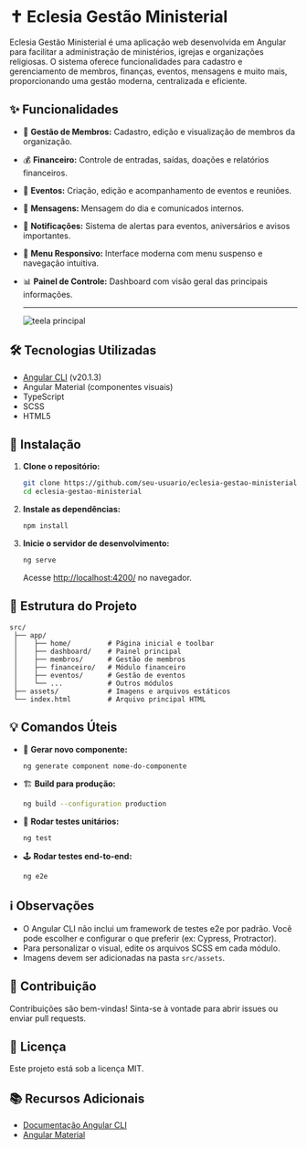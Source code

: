 # ✝️ Eclesia Gestão Ministerial

Eclesia Gestão Ministerial é uma aplicação web desenvolvida em Angular para facilitar a administração de ministérios, igrejas e organizações religiosas. O sistema oferece funcionalidades para cadastro e gerenciamento de membros, finanças, eventos, mensagens e muito mais, proporcionando uma gestão moderna, centralizada e eficiente.

## ✨ Funcionalidades

- 👥 **Gestão de Membros:** Cadastro, edição e visualização de membros da organização.
- 💰 **Financeiro:** Controle de entradas, saídas, doações e relatórios financeiros.
- 📅 **Eventos:** Criação, edição e acompanhamento de eventos e reuniões.
- 💬 **Mensagens:** Mensagem do dia e comunicados internos.
- 🔔 **Notificações:** Sistema de alertas para eventos, aniversários e avisos importantes.
- 📱 **Menu Responsivo:** Interface moderna com menu suspenso e navegação intuitiva.
- 📊 **Painel de Controle:** Dashboard com visão geral das principais informações.

  ---

  ![teela principal](dashboard.pngg)

## 🛠️ Tecnologias Utilizadas

- [Angular CLI](https://angular.dev/tools/cli) (v20.1.3)
- Angular Material (componentes visuais)
- TypeScript
- SCSS
- HTML5

## 🚀 Instalação

1. **Clone o repositório:**
   ```bash
   git clone https://github.com/seu-usuario/eclesia-gestao-ministerial.git
   cd eclesia-gestao-ministerial
   ```

2. **Instale as dependências:**
   ```bash
   npm install
   ```

3. **Inicie o servidor de desenvolvimento:**
   ```bash
   ng serve
   ```
   Acesse [http://localhost:4200/](http://localhost:4200/) no navegador.

## 📁 Estrutura do Projeto

```
src/
 ├── app/
 │    ├── home/         # Página inicial e toolbar
 │    ├── dashboard/    # Painel principal
 │    ├── membros/      # Gestão de membros
 │    ├── financeiro/   # Módulo financeiro
 │    ├── eventos/      # Gestão de eventos
 │    └── ...           # Outros módulos
 ├── assets/            # Imagens e arquivos estáticos
 └── index.html         # Arquivo principal HTML
```

## 💡 Comandos Úteis

- 🧩 **Gerar novo componente:**
  ```bash
  ng generate component nome-do-componente
  ```
- 🏗️ **Build para produção:**
  ```bash
  ng build --configuration production
  ```
- 🧪 **Rodar testes unitários:**
  ```bash
  ng test
  ```
- 🕹️ **Rodar testes end-to-end:**
  ```bash
  ng e2e
  ```

## ℹ️ Observações

- O Angular CLI não inclui um framework de testes e2e por padrão. Você pode escolher e configurar o que preferir (ex: Cypress, Protractor).
- Para personalizar o visual, edite os arquivos SCSS em cada módulo.
- Imagens devem ser adicionadas na pasta `src/assets`.

## 🤝 Contribuição

Contribuições são bem-vindas! Sinta-se à vontade para abrir issues ou enviar pull requests.

## 📝 Licença

Este projeto está sob a licença MIT.

## 📚 Recursos Adicionais

- [Documentação Angular CLI](https://angular.dev/tools/cli)
- [Angular Material](https://material.angular.io/)
